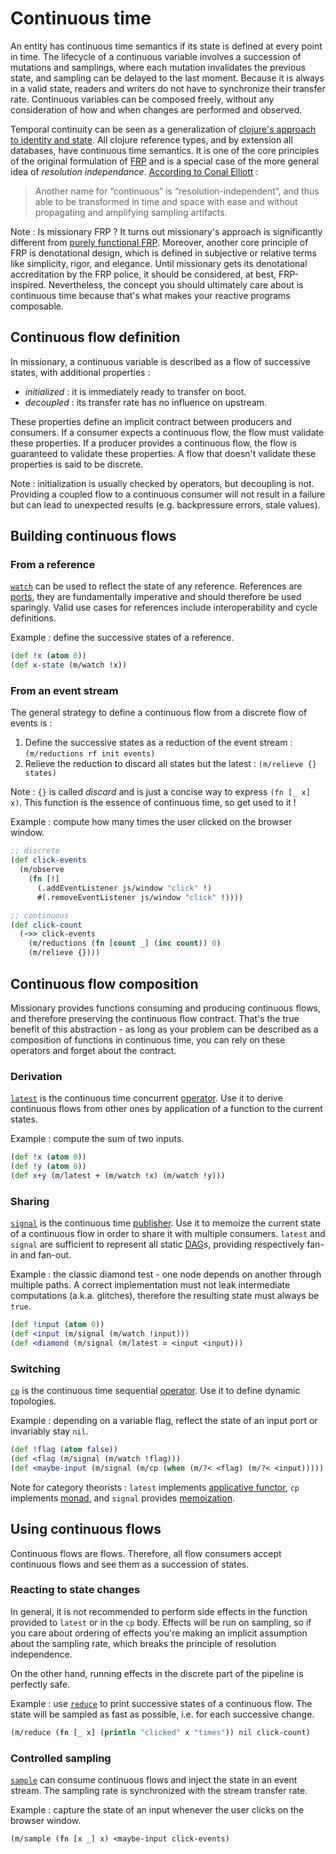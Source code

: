 # Continuous time

An entity has continuous time semantics if its state is defined at every point in time. The lifecycle of a continuous
variable involves a succession of mutations and samplings, where each mutation invalidates the previous state, and
sampling can be delayed to the last moment. Because it is always in a valid state, readers and writers do not have to
synchronize their transfer rate. Continuous variables can be composed freely, without any consideration of how and when
changes are performed and observed.

Temporal continuity can be seen as a generalization of [clojure's approach to identity and state](https://clojure.org/about/state).
All clojure reference types, and by extension all databases, have continuous time semantics. It is one of the core
principles of the original formulation of [FRP](https://en.wikipedia.org/wiki/Functional_reactive_programming) and is a
special case of the more general idea of *resolution independance*. [According to Conal Elliott](http://conal.net/blog/posts/why-program-with-continuous-time) :

> Another name for “continuous” is “resolution-independent”, and thus able to be transformed in time and space with
> ease and without propagating and amplifying sampling artifacts.

Note : Is missionary FRP ? It turns out missionary's approach is significantly different from [purely functional FRP](https://wiki.haskell.org/Functional_Reactive_Programming).
Moreover, another core principle of FRP is denotational design, which is defined in subjective or relative terms like
simplicity, rigor, and elegance. Until missionary gets its denotational accreditation by the FRP police, it should be
considered, at best, FRP-inspired. Nevertheless, the concept you should ultimately care about is continuous time
because that's what makes your reactive programs composable.

## Continuous flow definition
In missionary, a continuous variable is described as a flow of successive states, with additional properties :
- *initialized* : it is immediately ready to transfer on boot.
- *decoupled* : its transfer rate has no influence on upstream.

These properties define an implicit contract between producers and consumers. If a consumer expects a continuous flow,
the flow must validate these properties. If a producer provides a continuous flow, the flow is guaranteed to validate
these properties. A flow that doesn't validate these properties is said to be discrete.

Note : initialization is usually checked by operators, but decoupling is not. Providing a coupled flow to a continuous
consumer will not result in a failure but can lead to unexpected results (e.g. backpressure errors, stale values).

## Building continuous flows

### From a reference
[`watch`](/api/missionary.core/watch.html) can be used to reflect the state of any reference. References are [ports](/ports.html),
they are fundamentally imperative and should therefore be used sparingly. Valid use cases for references include
interoperability and cycle definitions.

Example : define the successive states of a reference.
```clojure
(def !x (atom 0))
(def x-state (m/watch !x))
```

### From an event stream
The general strategy to define a continuous flow from a discrete flow of events is :
1. Define the successive states as a reduction of the event stream : `(m/reductions rf init events)`
2. Relieve the reduction to discard all states but the latest : `(m/relieve {} states)`

Note : `{}` is called *discard* and is just a concise way to express `(fn [_ x] x)`. This function is the essence of
continuous time, so get used to it !

Example : compute how many times the user clicked on the browser window.
```clojure
;; discrete
(def click-events
  (m/observe
    (fn [!]
      (.addEventListener js/window "click" !)
      #(.removeEventListener js/window "click" !))))

;; continuous
(def click-count
  (->> click-events
    (m/reductions (fn [count _] (inc count)) 0)
    (m/relieve {})))
```

## Continuous flow composition

Missionary provides functions consuming and producing continuous flows, and therefore preserving the continuous flow
contract. That's the true benefit of this abstraction - as long as your problem can be described as a composition of
functions in continuous time, you can rely on these operators and forget about the contract.

### Derivation
[`latest`](/api/missionary.core/latest.html) is the continuous time concurrent [operator](/operators.html).
Use it to derive continuous flows from other ones by application of a function to the current states.

Example : compute the sum of two inputs.
```clojure
(def !x (atom 0))
(def !y (atom 0))
(def x+y (m/latest + (m/watch !x) (m/watch !y)))
```

### Sharing
[`signal`](/api/missionary.core/signal.html) is the continuous time [publisher](/publishers.html). Use it to memoize
the current state of a continuous flow in order to share it with multiple consumers. `latest` and `signal` are
sufficient to represent all static [DAG](https://en.wikipedia.org/wiki/Directed_acyclic_graph)s, providing respectively
fan-in and fan-out.

Example : the classic diamond test - one node depends on another through multiple paths. A correct implementation must
not leak intermediate computations (a.k.a. glitches), therefore the resulting state must always be `true`.
```clojure
(def !input (atom 0))
(def <input (m/signal (m/watch !input)))
(def <diamond (m/signal (m/latest = <input <input)))
```

### Switching
[`cp`](/api/missionary.core/cp.html) is the continuous time sequential [operator](/operators.html). Use it to define
dynamic topologies.

Example : depending on a variable flag, reflect the state of an input port or invariably stay `nil`.
```clojure
(def !flag (atom false))
(def <flag (m/signal (m/watch !flag)))
(def <maybe-input (m/signal (m/cp (when (m/?< <flag) (m/?< <input)))))
```

Note for category theorists : `latest` implements [applicative functor](https://en.wikipedia.org/wiki/Applicative_functor),
`cp` implements [monad](https://en.wikipedia.org/wiki/Monad_(functional_programming)), and `signal` provides
[memoization](https://en.wikipedia.org/wiki/Memoization).

## Using continuous flows
Continuous flows are flows. Therefore, all flow consumers accept continuous flows and see them as a succession of
states.

### Reacting to state changes
In general, it is not recommended to perform side effects in the function provided to `latest` or in the `cp` body.
Effects will be run on sampling, so if you care about ordering of effects you're making an implicit assumption about
the sampling rate, which breaks the principle of resolution independence.

On the other hand, running effects in the discrete part of the pipeline is perfectly safe.

Example : use [`reduce`](/api/missionary.core/reduce.html) to print successive states of a continuous flow. The state
will be sampled as fast as possible, i.e. for each successive change.
```clojure
(m/reduce (fn [_ x] (println "clicked" x "times")) nil click-count)
```

### Controlled sampling
[`sample`](/api/missionary.core/sample.html) can consume continuous flows and inject the state in an event stream. The
sampling rate is synchronized with the stream transfer rate.

Example : capture the state of an input whenever the user clicks on the browser window.
```clojure
(m/sample (fn [x _] x) <maybe-input click-events)
```
